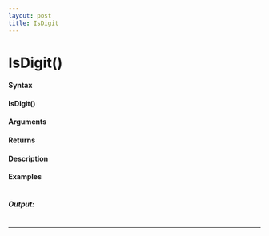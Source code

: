```yaml
---
layout: post
title: IsDigit
---
```


# IsDigit()


#### Syntax

#### IsDigit()

#### Arguments

#### Returns

#### Description

#### Examples

```

```

##### Output:

```

```

---